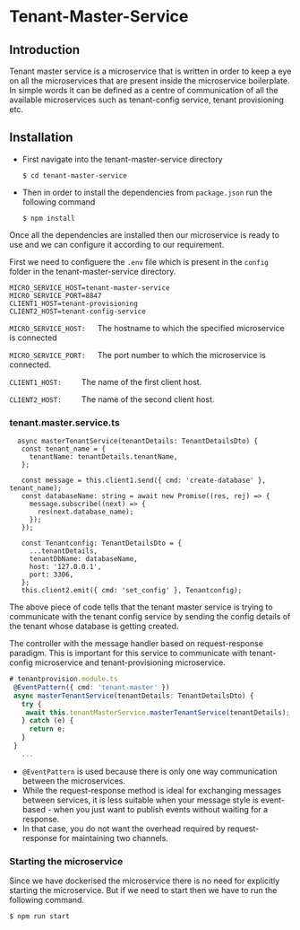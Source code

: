 # Tenant-Master-Service

## Introduction
Tenant master service is a microservice that is written in order to keep a eye on all the microservices that are present inside the microservice boilerplate. In simple words it can be defined as a centre of communication of all the available microservices such as tenant-config service, tenant provisioning etc.

## Installation
- First navigate into the tenant-master-service directory
    ```
    $ cd tenant-master-service
    ```
- Then in order to install the dependencies from `package.json` run the following   command
  ```
  $ npm install
  ```
  
 Once all the dependencies are installed then our microservice is ready to use and we can configure it according to our requirement.
 
 First we need to configuere the `.env` file which is present in the `config` folder in the tenant-master-service directory.
 ```
MICRO_SERVICE_HOST=tenant-master-service
MICRO_SERVICE_PORT=8847
CLIENT1_HOST=tenant-provisioning
CLIENT2_HOST=tenant-config-service
 ```
 
 `MICRO_SERVICE_HOST:   `The hostname to which the specified microservice is                              connected
 
 `MICRO_SERVICE_PORT:   `The port number to which the microservice is connected.
 
 `CLIENT1_HOST:     `The name of the first client host.
 
 `CLIENT2_HOST:     `The name of the second client host.
 
 ### tenant.master.service.ts
 ```
   async masterTenantService(tenantDetails: TenantDetailsDto) {
    const tenant_name = {
      tenantName: tenantDetails.tenantName,
    };

    const message = this.client1.send({ cmd: 'create-database' }, tenant_name);
    const databaseName: string = await new Promise((res, rej) => {
      message.subscribe((next) => {
        res(next.database_name);
      });
    });

    const Tenantconfig: TenantDetailsDto = {
      ...tenantDetails,
      tenantDbName: databaseName,
      host: '127.0.0.1',
      port: 3306,
    };
    this.client2.emit({ cmd: 'set_config' }, Tenantconfig);
 ```
 The above piece of code tells that the tenant master service is trying to communicate with the tenant config service by sending the config details of the tenant whose database is getting created.
 
 The controller with the message handler based on request-response paradigm. This is important for this service to communicate with tenant-config microservice and tenant-provisioning microservice.
 
 ```ts
# tenantprovision.module.ts
  @EventPattern({ cmd: 'tenant-master' })
  async masterTenantService(tenantDetails: TenantDetailsDto) {
    try {
     await this.tenantMasterService.masterTenantService(tenantDetails);
    } catch (e) {
      return e;
    }
  }
    ...
```

- `@EventPattern` is used because there is only one way communication between the microservices.
- While the request-response method is ideal for exchanging messages between services, it is less suitable when your message style is event-based - when you just want to publish events without waiting for a response.
- In that case, you do not want the overhead required by request-response for maintaining two channels.

### Starting the microservice
Since we have dockerised the microservice there is no need for explicitly starting the microservice. But if we need to start then we have to run the following command.
```bash
$ npm run start
```